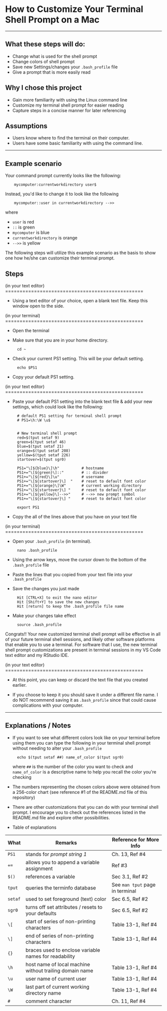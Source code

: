# How to Customize Your Terminal Shell Prompt on a Mac

***

## What these steps will do:
* Change what is used for the shell prompt
* Change colors of shell prompt
* Save new Settings/changes your `.bash_profile` file
* Give a prompt that is more easily read

## Why I chose this project
* Gain more familiarity with using the Linux command line
* Customize my terminal shell prompt for easier reading
* Capture steps in a concise manner for later referencing 

## Assumptions

* Users know where to find the terminal on their computer.
* Users have some basic familiarity with using the command line. 

***

## Example scenario

Your command prompt currently looks like the following:

        mycomputer:currentworkdirectory user$

Instead, you'd like to change it to look like the following


        mycomputer::user in currentworkdirectory -->> 

where 
+ `user` is red 
+ `::` is green
+ `mycomputer` is blue
+ `currentworkdirectory` is orange
+ `-->>` is yellow

The following steps will utilize this example scenario as the basis to show one how he/she can customize their terminal prompt.

## Steps

(in your text editor) ================================================

* Using a text editor of your choice, open a blank text file. Keep this window open to the side.

(in your terminal) ================================================

* Open the terminal 

* Make sure that you are in your home directory. 

        cd ~

* Check your current PS1 setting. This will be your default setting. 

        echo $PS1

* Copy your default PS1 setting.

(in your text editor) ================================================

* Paste your default PS1 setting into the blank text file & add your new settings, which could look like the following:
        
        # default PS1 setting for terminal shell prompt
        # PS1=\h:\W \u$


        # New terminal shell prompt
        red=$(tput setaf 9)
        green=$(tput setaf 46)
        blue=$(tput setaf 21)
        orange=$(tput setaf 208)
        yellow=$(tput setaf 226)
        startover=$(tput sgr0)

        PS1="\[${blue}\]\h"          # hostname 
        PS1+="\[${green}\]::"        # :: divider
        PS1+="\[${red}\]\u"          # username
        PS1+="\[${startover}\]  "    # reset to default font color
        PS1+="\[${orange}\]\W"       # current working directory
        PS1+="\[${startover}\] "     # reset to default font color
        PS1+="\[${yellow}\]-->>"     # -->> new prompt symbol
        PS1+="\[${startover}\] "     # reset to default font color

        export PS1

* Copy the all of the lines above that you have on your text file

(in your terminal) ================================================

* Open your `.bash_profile` (in terminal). 

        nano .bash_profile

* Using the arrow keys, move the cursor down to the bottom of the `.bash_profile` file

* Paste the lines that you copied from your text file into your `.bash_profile`

* Save the changes you just made

        Hit [CTRL+X] to exit the nano editor
        Hit [Shift+Y] to save the new changes
        Hit [return] to keep the .bash_profile file name

* Make your changes take effect

        source .bash_profile

Congrats!! Your new customized terminal shell prompt will be effective in all of your future terminal shell sessions, and likely other software platforms that enable you to use a terminal. For software that I use, the new terminal shell prompt customizations are present in terminal sessions in my VS Code text editor and my RStudio IDE.

(in your text editor) ================================================

* At this point, you can keep or discard the text file that you created earlier.

* If you choose to keep it you should save it under a different file name. I do NOT recommend saving it as `.bash_profile` since that could cause complications with your computer.

***

## Explanations / Notes

* If you want to see what different colors look like on your terminal before using them you can type the following in your terminal shell prompt without needing to alter your `.bash_profile`

        echo $(tput setaf ##) name_of_color $(tput sgr0)

    where `##` is the number of the color you want to check and `name_of_color` is a descriptive name to help you recall the color you're checking

* The numbers representing the chosen colors above were obtained from a 256-color chart (see reference #1 of the README.md file of this repository)

* There are other customizations that you can do with your terminal shell prompt. I encourage you to check out the references listed in the README.md file and explore other possibilities.

* Table of explanations 

| What | Remarks | Reference for More Info |
| --- | --- | --- |
| `PS1` | stands for *prompt string 1* | Ch. 13, Ref #4
| `+=` | allows you to append a variable assignment | Ref #3 
| `$()` | references a variable | Sec 3.1, Ref #2 
| `tput` | queries the terminfo database | See `man tput` page in terminal 
| `setaf` | used to set foreground (text) color | Sec 6.5, Ref #2
| `sgr0` | turns off set attributes / resets to your defaults | Sec 6.5, Ref #2 
| `\[` | start of series of non-printing characters | Table 13-1, Ref #4 
| `\]` | end of series of non-printing characters | Table 13-1, Ref #4
| `{}` | braces used to enclose variable names for readability | 
| `\h` | host name of local machine without trailing domain name | Table 13-1, Ref #4
| `\u` | user name of current user | Table 13-1, Ref #4
| `\W` | last part of current working directory name | Table 13-1, Ref #4
| `#` | comment character | Ch. 11, Ref #4 
